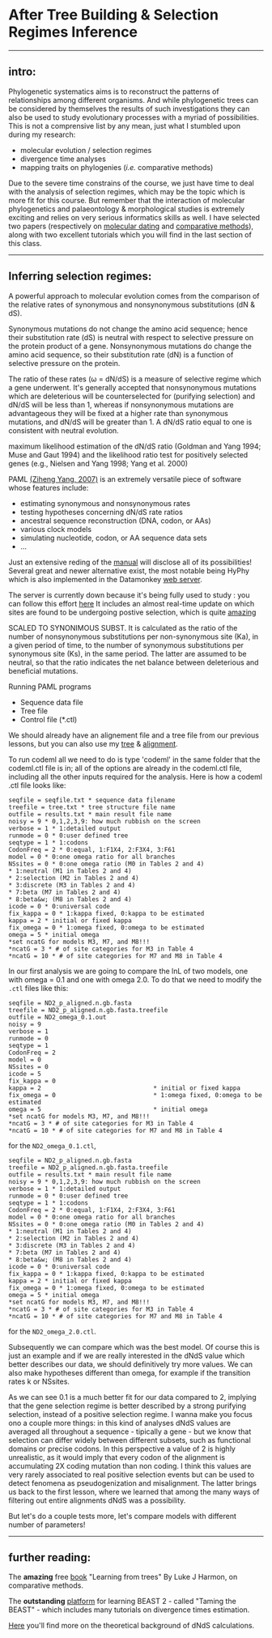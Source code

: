# After Tree Building & Selection Regimes Inference



 
---




## intro: 

Phylogenetic systematics aims is to reconstruct the patterns of relationships among different organisms. 
And while phylogenetic trees can be considered by themselves the results of such investigations they can also be
used to study evolutionary processes with a myriad of possibilities. This is not a comprensive list by any mean, 
just what I stumbled upon during my research:

* molecular evolution / selection regimes
* divergence time analyses
* mapping traits on phylogenies (_i.e._ comparative methods)

Due to the severe time constrains of the course, we just have time to deal with the analysis of selection regimes,
which may be the topic which is more fit for this course. But remember that the interaction of
molecular phylogenetics and palaeontology & morphological studies is extremely exciting and
relies on very serious informatics skills as well. I have selected two papers (respectively on
[molecular dating](https://doi.org/10.1111/brv.12390) and [comparative methods]()), 
along with two excellent tutorials which you will find in the last section of this class.




---




## Inferring selection regimes: 

A powerful approach to molecular evolution comes from the comparison of 
the relative rates of synonymous and nonsynonymous substitutions (dN & dS).

Synonymous mutations do not change the amino acid sequence; hence their substitution rate (dS) is neutral 
with respect to selective pressure on the protein product of a gene.
Nonsynonymous mutations do change the amino acid sequence, so their substitution rate (dN) is a
function of selective pressure on the protein. 

The ratio of these rates (ω = dN/dS) is a measure of selective regime which a gene underwent. 
It's generally accepted that nonsynonymous mutations which are deleterious will be counterselected for
(purifying selection) and dN/dS will be less than 1, whereas if nonsynonymous mutations
are advantageous they will be fixed at a higher rate than synonymous mutations, and dN/dS will
be greater than 1. A dN/dS ratio equal to one is consistent with neutral evolution.


 maximum
likelihood estimation of the dN/dS ratio (Goldman and Yang 1994; Muse and Gaut 1994) and the
likelihood ratio test for positively selected genes (e.g., Nielsen and Yang 1998; Yang et al. 2000)



PAML [(Ziheng Yang, 2007)](https://academic.oup.com/mbe/article/24/8/1586/1103731) 
is an extremely versatile piece of software whose features include:

* estimating synonymous and nonsynonymous rates
* testing hypotheses concerning dN/dS rate ratios
* ancestral sequence reconstruction (DNA, codon, or AAs)
* various clock models
* simulating nucleotide, codon, or AA sequence data sets
* ...

Just an extensive reding of the [manual](http://abacus.gene.ucl.ac.uk/software/pamlDOC.pdf) will disclose all
of its possibilities! Several great and newer alternative exist, the most notable being HyPhy which is also
implemented in the Datamonkey [web server](https://www.datamonkey.org/).

The server is currently down because it's being fully used to study : you can follow this effort [here](http://covid19.datamonkey.org/)
It includes an almost real-time update on which sites are found to be undergoing postive selection, which is quite [amazing](http://covid19.datamonkey.org/2020/04/01/covid19-analysis/)


SCALED TO SYNONIMOUS SUBST.  It is calculated as the ratio of the number of nonsynonymous substitutions per non-synonymous site (Ka), in a given period of time, to the number of synonymous substitutions per synonymous site (Ks), in the same period. The latter are assumed to be neutral, so that the ratio indicates the net balance between deleterious and beneficial mutations. 


Running PAML programs
* Sequence data file
* Tree file
* Control file (*.ctl) 


We should already have an alignement file and a tree file from our previous lessons, 
but you can also use my [tree](https://github.com/for-giobbe/phy/blob/master/examples/ND2_p_aligned.n.gb.fasta.treefile) & [alignment](https://github.com/for-giobbe/phy/blob/master/examples/ND2_p_aligned.n.gb.fasta).

To run codeml all we need to do is type 'codeml' in the same folder that the codeml.ctl file is in;
all of the options are already in the codeml.ctl file, including all the other inputs required for the analysis. 
Here is how a codeml .ctl file looks like:

```
seqfile = seqfile.txt * sequence data filename
treefile = tree.txt * tree structure file name
outfile = results.txt * main result file name
noisy = 9 * 0,1,2,3,9: how much rubbish on the screen
verbose = 1 * 1:detailed output
runmode = 0 * 0:user defined tree
seqtype = 1 * 1:codons
CodonFreq = 2 * 0:equal, 1:F1X4, 2:F3X4, 3:F61
model = 0 * 0:one omega ratio for all branches
NSsites = 0 * 0:one omega ratio (M0 in Tables 2 and 4)
* 1:neutral (M1 in Tables 2 and 4)
* 2:selection (M2 in Tables 2 and 4)
* 3:discrete (M3 in Tables 2 and 4)
* 7:beta (M7 in Tables 2 and 4)
* 8:beta&w; (M8 in Tables 2 and 4)
icode = 0 * 0:universal code
fix_kappa = 0 * 1:kappa fixed, 0:kappa to be estimated
kappa = 2 * initial or fixed kappa
fix_omega = 0 * 1:omega fixed, 0:omega to be estimated
omega = 5 * initial omega
*set ncatG for models M3, M7, and M8!!!
*ncatG = 3 * # of site categories for M3 in Table 4
*ncatG = 10 * # of site categories for M7 and M8 in Table 4
 ```

In our first analysis we are going to compare the lnL of two models,
one with omega = 0.1 and one with omega 2.0. To do that we need to modify the ```.ctl``` files like this:


```
seqfile = ND2_p_aligned.n.gb.fasta
treefile = ND2_p_aligned.n.gb.fasta.treefile
outfile = ND2_omega_0.1.out
noisy = 9
verbose = 1
runmode = 0
seqtype = 1
CodonFreq = 2
model = 0
NSsites = 0
icode = 5
fix_kappa = 0
kappa = 2								* initial or fixed kappa
fix_omega = 0							* 1:omega fixed, 0:omega to be estimated
omega = 5 								* initial omega
*set ncatG for models M3, M7, and M8!!!
*ncatG = 3 * # of site categories for M3 in Table 4
*ncatG = 10 * # of site categories for M7 and M8 in Table 4
```
 
for the ```ND2_omega_0.1.ctl```,
 
```
seqfile = ND2_p_aligned.n.gb.fasta
treefile = ND2_p_aligned.n.gb.fasta.treefile
outfile = results.txt * main result file name
noisy = 9 * 0,1,2,3,9: how much rubbish on the screen
verbose = 1 * 1:detailed output
runmode = 0 * 0:user defined tree
seqtype = 1 * 1:codons
CodonFreq = 2 * 0:equal, 1:F1X4, 2:F3X4, 3:F61
model = 0 * 0:one omega ratio for all branches
NSsites = 0 * 0:one omega ratio (M0 in Tables 2 and 4)
* 1:neutral (M1 in Tables 2 and 4)
* 2:selection (M2 in Tables 2 and 4)
* 3:discrete (M3 in Tables 2 and 4)
* 7:beta (M7 in Tables 2 and 4)
* 8:beta&w; (M8 in Tables 2 and 4)
icode = 0 * 0:universal code
fix_kappa = 0 * 1:kappa fixed, 0:kappa to be estimated
kappa = 2 * initial or fixed kappa
fix_omega = 0 * 1:omega fixed, 0:omega to be estimated
omega = 5 * initial omega
*set ncatG for models M3, M7, and M8!!!
*ncatG = 3 * # of site categories for M3 in Table 4
*ncatG = 10 * # of site categories for M7 and M8 in Table 4
```
 
for the ```ND2_omega_2.0.ctl```.


Subsequently we can compare which was the best model. Of course this is just an example and
if we are really interested in the dNdS value which better describes our data, we should definitively
try more values. We can also make hypotheses different than omega, for example if the 
transition rates k or NSsites.


As we can see 0.1 is a much better fit for our data compared to 2, implying that the gene selection regime 
is better described by a strong purifying selection, instead of a positive selection regime. I wanna make you
focus ono a couple more things: in this kind of analyses dNdS values are averaged all throughout a sequence -
tipically a gene - but we know that selection can differ widely between different subsets, such as
functional domains or precise codons. In this perspective a value of 2 is highly unrealistic, as it would 
imply that every codon of the alignment is accumulating 2X coding mutation than non coding. I think
this values are very rarely associated to real positive selection events but can be used to detect
fenomena as pseudogenization and misalignment. The latter brings us back to the first lesson, where 
we learned that among the many ways of filtering out entire alignments dNdS was a possibility.


But let's do a couple tests more, let's compare models with different number of parameters!





---




## further reading: 

The **amazing** free [book](https://lukejharmon.github.io/pcm/) "Learning from trees" By Luke J Harmon, on comparative methods.

The **outstanding** [platform](https://taming-the-beast.org/) for learning BEAST 2 - called "Taming the BEAST" - which includes many tutorials on divergence times estimation.

[Here](http://evomicsorg.wpengine.netdna-cdn.com/wp-content/uploads/2011/08/bielawski_paml_review.pdf) you'll find more on the theoretical background of dNdS calculations. 